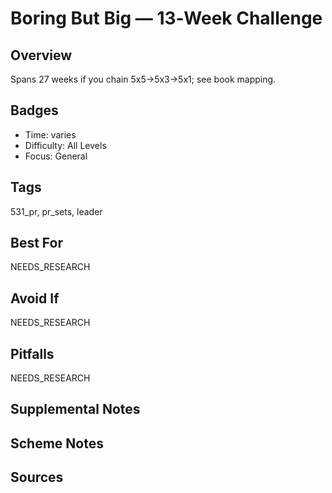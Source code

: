 # Boring But Big — 13‑Week Challenge


## Overview
Spans 27 weeks if you chain 5x5→5x3→5x1; see book mapping.

## Badges
- Time: varies
- Difficulty: All Levels
- Focus: General

## Tags
531_pr, pr_sets, leader

## Best For
NEEDS_RESEARCH

## Avoid If
NEEDS_RESEARCH

## Pitfalls
NEEDS_RESEARCH

## Supplemental Notes


## Scheme Notes


## Sources

